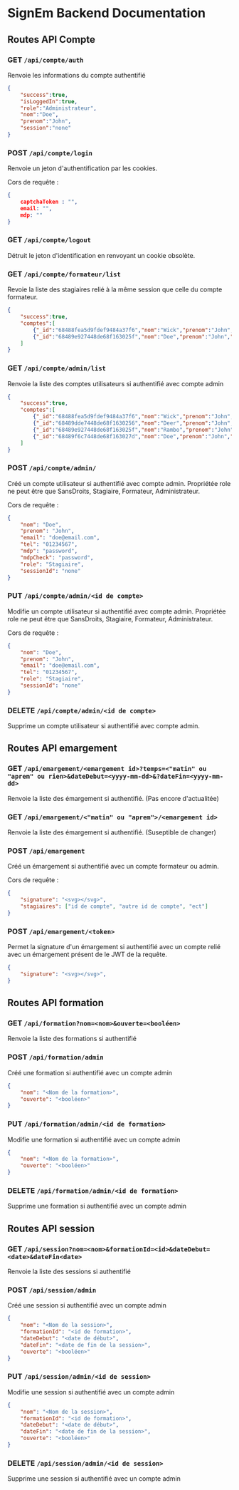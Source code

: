 # SignEm Backend Documentation

## Routes API Compte

### GET  `/api/compte/auth`

Renvoie les informations du compte authentifié

```json
{
    "success":true,
    "isLoggedIn":true,
    "role":"Administrateur",
    "nom":"Doe",
    "prenom":"John",
    "session":"none"
}
```

### POST `/api/compte/login`

Renvoie un jeton d'authentification par les cookies.

Cors de requête :

```json
{
	captchaToken : "",
	email: "",
	mdp: ""
}
```

### GET `/api/compte/logout`

Détruit le jeton d'identification en renvoyant un cookie obsolète.

### GET `/api/compte/formateur/list`

Revoie la liste des stagiaires relié à la même session que celle du compte formateur.

```json
{
    "success":true,
    "comptes":[
        {"_id":"68488fea5d9fdef9484a37f6","nom":"Wick","prenom":"John","email":"wick@email.com"},
        {"_id":"68489e927448de68f163025f","nom":"Doe","prenom":"John","email":"doe@email.com"}
    ]
}
```

### GET `/api/compte/admin/list`

Renvoie la liste des comptes utilisateurs si authentifié avec compte admin

```json
{
    "success":true,
    "comptes":[
        {"_id":"68488fea5d9fdef9484a37f6","nom":"Wick","prenom":"John","email":"wick@email.com","tel":"1234567890","role":"Administrateur","sessionId":"none"},
        {"_id":"68489dde7448de68f1630256","nom":"Deer","prenom":"John","email":"deer@email.com","tel":"33 1602 17380","role":"Formateur","sessionId":"6848838ae990a4998f7c5c49"},
        {"_id":"68489e927448de68f163025f","nom":"Rambo","prenom":"John","email":"rambo@email.com","tel":"68422","role":"Stagiaire","sessionId":"68488358e990a4998f7c5c36"},
        {"_id":"68489f6c7448de68f163027d","nom":"Doe","prenom":"John","email":"doe@email.com","tel":"06 94 20 42 04 20","role":"Formateur","sessionId":"68488358e990a4998f7c5c36"}
    ]
}
```

### POST `/api/compte/admin/`

Créé un compte utilisateur si authentifié avec compte admin.
Propriétée role ne peut être que SansDroits, Stagiaire, Formateur, Administrateur.

Cors de requête :

```json
{
    "nom": "Doe",
    "prenom": "John",
    "email": "doe@email.com",
    "tel": "01234567",
    "mdp": "password",
    "mdpCheck": "password",
    "role": "Stagiaire",
    "sessionId": "none"
}
```

### PUT `/api/compte/admin/<id de compte>`

Modifie un compte utilisateur si authentifié avec compte admin.
Propriétée role ne peut être que SansDroits, Stagiaire, Formateur, Administrateur.

Cors de requête :

```json
{
    "nom": "Doe",
    "prenom": "John",
    "email": "doe@email.com",
    "tel": "01234567",
    "role": "Stagiaire",
    "sessionId": "none"
}
```

### DELETE `/api/compte/admin/<id de compte>`

Supprime un compte utilisateur si authentifié avec compte admin.

## Routes API emargement

### GET `/api/emargement/<emargement id>?temps=<"matin" ou "aprem" ou rien>&dateDebut=<yyyy-mm-dd>&?dateFin=<yyyy-mm-dd>`

Renvoie la liste des émargement si authentifié.
(Pas encore d'actualitée)

### GET `/api/emargement/<"matin" ou "aprem">/<emargement id>`
Renvoie la liste des émargement si authentifié.
(Suseptible de changer)


### POST `/api/emargement`

Créé un émargement si authentifié avec un compte formateur ou admin.

Cors de requête :

```json
{
    "signature": "<svg></svg>",
    "stagiaires": ["id de compte", "autre id de compte", "ect"]
}
```

### POST `/api/emargement/<token>`

Permet la signature d'un émargement si authentifié avec un compte relié avec un émargement présent de le JWT de la requête.

```json
{
    "signature": "<svg></svg>",
}
```

## Routes API formation

### GET `/api/formation?nom=<nom>&ouverte=<booléen>`
Renvoie la liste des formations si authentifié

### POST `/api/formation/admin`
Créé une formation si authentifié avec un compte admin

```json
{
    "nom": "<Nom de la formation>",
    "ouverte": "<booléen>"
}
```

### PUT `/api/formation/admin/<id de formation>`
Modifie une formation si authentifié avec un compte admin

```json
{
    "nom": "<Nom de la formation>",
    "ouverte": "<booléen>"
}
```

### DELETE `/api/formation/admin/<id de formation>`
Supprime une formation si authentifié avec un compte admin

## Routes API session

### GET `/api/session?nom=<nom>&formationId=<id>&dateDebut=<date>&dateFin<date>`
Renvoie la liste des sessions si authentifié

### POST `/api/session/admin`
Créé une session si authentifié avec un compte admin

```json
{
    "nom": "<Nom de la session>",
    "formationId": "<id de formation>",
    "dateDebut": "<date de début>",
    "dateFin": "<date de fin de la session>",
    "ouverte": "<booléen>"
}
```

### PUT `/api/session/admin/<id de session>`
Modifie une session si authentifié avec un compte admin

```json
{
    "nom": "<Nom de la session>",
    "formationId": "<id de formation>",
    "dateDebut": "<date de début>",
    "dateFin": "<date de fin de la session>",
    "ouverte": "<booléen>"
}
```

### DELETE `/api/session/admin/<id de session>`
Supprime une session si authentifié avec un compte admin
